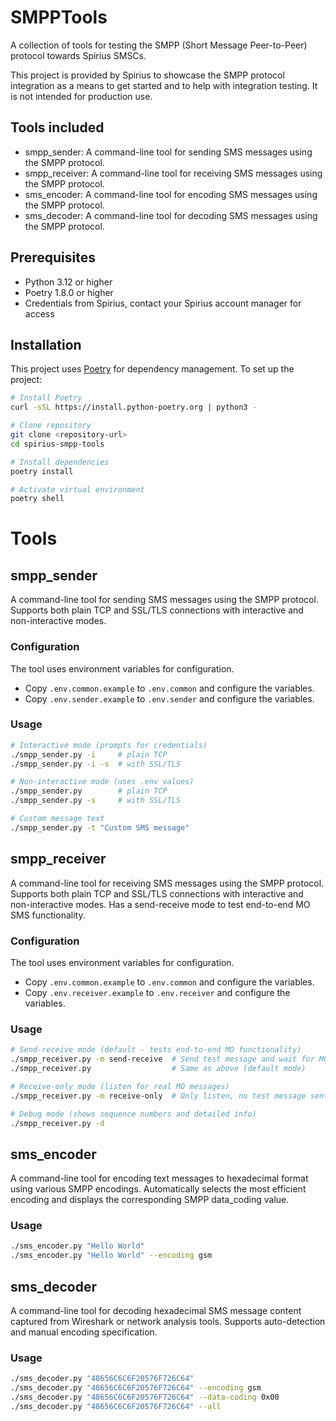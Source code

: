 # SMPPTools

A collection of tools for testing the SMPP (Short Message Peer-to-Peer) protocol towards Spirius SMSCs.

This project is provided by Spirius to showcase the SMPP protocol integration as a means to get started and to help with integration testing. It is not intended for production use. 

## Tools included

- smpp_sender: A command-line tool for sending SMS messages using the SMPP protocol.
- smpp_receiver: A command-line tool for receiving SMS messages using the SMPP protocol.
- sms_encoder: A command-line tool for encoding SMS messages using the SMPP protocol.
- sms_decoder: A command-line tool for decoding SMS messages using the SMPP protocol.

## Prerequisites

- Python 3.12 or higher
- Poetry 1.8.0 or higher
- Credentials from Spirius, contact your Spirius account manager for access

## Installation

This project uses [Poetry](https://python-poetry.org/) for dependency management. To set up the project:

   ```bash
   # Install Poetry
   curl -sSL https://install.python-poetry.org | python3 -

   # Clone repository
   git clone <repository-url>
   cd spirius-smpp-tools

   # Install dependencies
   poetry install

   # Activate virtual environment
   poetry shell
   ```

# Tools

## smpp_sender

A command-line tool for sending SMS messages using the SMPP protocol. Supports both plain TCP and SSL/TLS connections with interactive and non-interactive modes.

### Configuration

The tool uses environment variables for configuration. 
- Copy `.env.common.example` to `.env.common` and configure the variables.
- Copy `.env.sender.example` to `.env.sender` and configure the variables.

### Usage

```bash
# Interactive mode (prompts for credentials)
./smpp_sender.py -i     # plain TCP
./smpp_sender.py -i -s  # with SSL/TLS

# Non-interactive mode (uses .env values)
./smpp_sender.py        # plain TCP
./smpp_sender.py -s     # with SSL/TLS

# Custom message text
./smpp_sender.py -t "Custom SMS message"
```

## smpp_receiver

A command-line tool for receiving SMS messages using the SMPP protocol. Supports both plain TCP and SSL/TLS connections with interactive and non-interactive modes. Has a send-receive mode to test end-to-end MO SMS functionality.

### Configuration

The tool uses environment variables for configuration. 
- Copy `.env.common.example` to `.env.common` and configure the variables.
- Copy `.env.receiver.example` to `.env.receiver` and configure the variables.

### Usage

```bash
# Send-receive mode (default - tests end-to-end MO functionality)
./smpp_receiver.py -m send-receive  # Send test message and wait for MO/DLR
./smpp_receiver.py                  # Same as above (default mode)

# Receive-only mode (listen for real MO messages)
./smpp_receiver.py -m receive-only  # Only listen, no test message sent

# Debug mode (shows sequence numbers and detailed info)
./smpp_receiver.py -d
```

## sms_encoder

A command-line tool for encoding text messages to hexadecimal format using various SMPP encodings. Automatically selects the most efficient encoding and displays the corresponding SMPP data_coding value.

### Usage

```bash
./sms_encoder.py "Hello World"
./sms_encoder.py "Hello World" --encoding gsm
```

## sms_decoder

A command-line tool for decoding hexadecimal SMS message content captured from Wireshark or network analysis tools. Supports auto-detection and manual encoding specification.

### Usage

```bash
./sms_decoder.py "48656C6C6F20576F726C64"
./sms_decoder.py "48656C6C6F20576F726C64" --encoding gsm
./sms_decoder.py "48656C6C6F20576F726C64" --data-coding 0x00
./sms_decoder.py "48656C6C6F20576F726C64" --all
```
